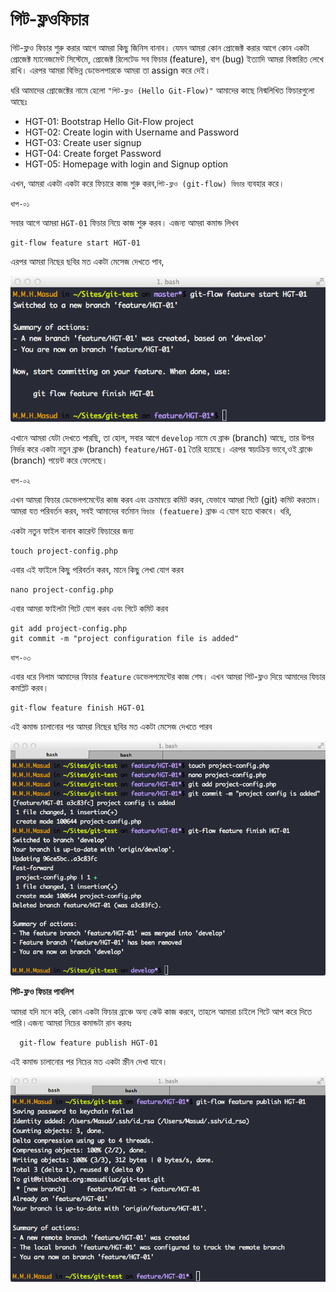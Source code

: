 # গিট-ফ্লওফিচার

গিট-ফ্লও ফিচার শুরু করার আগে আমরা কিছু জিনিস বানাব। যেমন আমরা কোন প্রোজেক্ট করার আগে কোন একটা প্রোজেক্ট ম্যানেজমেন্ট সিস্টেমে, প্রোজেক্ট রিলেটেড সব ফিচার \(feature\), বাগ \(bug\) ইত্যাদি আমরা বিস্তারিত লেখে রাখি। এরপর আমরা বিভিন্ন ডেভেলপারকে আমরা তা assign করে দেই।

ধরি আমাদের প্রোজেক্টের নামে হেলো `"গিট-ফ্লও (Hello Git-Flow)"` আমাদের কাছে নিন্মলিখিত ফিচারগুলো আছেঃ

* HGT-01: Bootstrap Hello Git-Flow project
* HGT-02: Create login with Username and Password
* HGT-03: Create user signup
* HGT-04: Create forget Password
* HGT-05: Homepage with login and Signup option

এখন, আমরা একটা একটা করে ফিচারে কাজ শুরু করব,`গিট-ফ্লও (git-flow) ফিচার` ব্যবহার করে।

`ধাপ-০১`

সবার আগে আমরা `HGT-01` ফিচার নিয়ে কাজ শুরু করব। এজন্য আমরা কমান্ড লিখব

```text
git-flow feature start HGT-01
```

এরপর আমরা নিছের ছবির মত একটা মেসেজ দেখতে পাব,

![git-flow-feature-start](../.gitbook/assets/git-flow-feature.png)

এখানে আমরা যেটা দেখতে পারছি, তা হোল, সবার আগে `develop` নামে যে ব্রাঞ্চ \(branch\) আছে, তার উপর নির্ভর করে একটা নতুন ব্রাঞ্চ \(branch\) `feature/HGT-01` তৈরি হয়েছে। এরপর স্বয়ংক্রিয় ভাবে,ওই ব্রাঞ্চে \(branch\) পয়েন্ট করে ফেলেছে।

`ধাপ-০২`

এখন আমরা ফিচার ডেভেলপমেন্টের কাজ করব এবং ক্রমান্বয়ে কমিট করব, যেভাবে আমরা গিটে \(git\) কমিট করতাম। আমরা যত পরিবর্তন করব, সবই আমাদের বর্তমান `ফিচার (featuere)` ব্রাঞ্চ এ যোগ হতে থাকবে। ধরি,

একটা নতুন ফাইল বানাব কারেন্ট ফিচারের জন্য

```text
touch project-config.php
```

এবার এই ফাইলে কিছু পরিবর্তন করব, মানে কিছু লেখা যোগ করব

```text
nano project-config.php
```

এবার আমরা ফাইলটা গিটে যোগ করব এবং গিটে কমিট করব

```text
git add project-config.php
git commit -m "project configuration file is added"
```

`ধাপ-০৩`

এবার ধরে নিলাম আমাদের ফিচার `feature` ডেভেলপমেন্টের কাজ শেষ। এখন আমরা গিট-ফ্লও দিয়ে আমাদের ফিচার কমপ্লিট করব।

```text
git-flow feature finish HGT-01
```

এই কমান্ড চালানোর পর আমরা নিছের ছবির মত একটা মেসেজ দেখতে পারব

![git-flow-feature-finish](../.gitbook/assets/git-flow-finish.png)

**গিট-ফ্লও ফিচার পাবলিশ**

আমরা যদি মনে করি, কোন একটা ফিচার ব্রাঞ্চে অন্য কেউ কাজ করবে, তাহলে আমারা চাইলে গিটে আপ করে দিতে পারি।এজন্য আমরা নিচের কমান্ডটা রান করবঃ

```text
  git-flow feature publish HGT-01
```

এই কমান্ড চালানোর পর নিচের মত একটা স্ক্রীন দেখা যাবে।

![git-flow-feature-finish](../.gitbook/assets/git-flow-publish.png)

